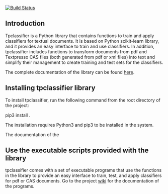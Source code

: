 [![Build Status](https://travis-ci.org/valearna/egonetworks.svg?branch=master)](https://travis-ci.org/valearna/egonetworks) 

## Introduction

Tpclassifier is a Python library that contains functions to train and apply classifiers for textual documents. It is
based on Python scikit-learn library, and it provides an easy interface to train and use classifiers. In addition,
tpclassifier includes functions to transform documents from pdf and Textpresso CAS files (both generated from pdf or xml
files) into text and simplify their management to create training and test sets for the classifiers.

The complete documentation of the library can be found [here](http://tpclassifier.readthedocs.io/en/latest/).

## Installing tpclassifier library

To install tpclassifier, run the following command from the root directory of the project:

pip3 install .

The installation requires Python3 and pip3 to be installed in the system.

The documentation of the

## Use the executable scripts provided with the library

tpclassifier comes with a set of executable programs that use the functions in the library to provide an easy interface
to train, test, and apply classifiers for pdf or CAS documents. Go to the project
[wiki](https://github.com/valearna/tpclassifer/wiki) for the documentation of the programs.
